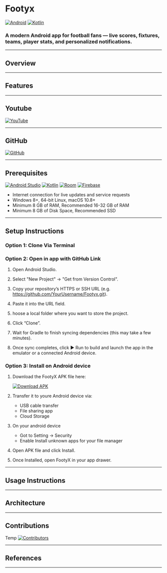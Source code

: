 # Footyx

[![Android](https://img.shields.io/badge/Platform-Android-green?logo=android)](https://developer.android.com)
[![Kotlin](https://img.shields.io/badge/Language-Kotlin-7f52ff?logo=kotlin&logoColor=white)](https://kotlinlang.org)

### A modern Android app for football fans — live scores, fixtures, teams, player stats, and personalized notifications.

---

## Overview


---

## Features


---

## Youtube

[![YouTube](https://img.shields.io/badge/YouTube-FF0000?style=for-the-badge&logo=youtube&logoColor=white)](https://youtu.be/tCIi9OMZbTI?si=Z-TLOk4fMyji5b2s)

---

## GitHub

[![GitHub](https://img.shields.io/badge/GitHub-181717?style=for-the-badge&logo=github&logoColor=white)](https://github.com/JoseLubota/Footyx.git)

---

## Prerequisites

[![Android Studio](https://img.shields.io/badge/Android%20Studio-3DDC84?style=for-the-badge&logo=androidstudio&logoColor=white)](https://developer.android.com/studio)
[![Kotlin](https://img.shields.io/badge/Kotlin-7F52FF?style=for-the-badge&logo=kotlin&logoColor=white)](https://kotlinlang.org)
[![Room](https://img.shields.io/badge/Room-0078D4?style=for-the-badge&logo=sqlite&logoColor=white)](https://developer.android.com/training/data-storage/room)
[![Firebase](https://img.shields.io/badge/Firebase-FFCA28?style=for-the-badge&logo=firebase&logoColor=black)](https://firebase.google.com)
* Internet connection for live updates and service requests
* Windows 8+, 64-bit Linux, macOS 10.8+
* Minimum 8 GB of RAM, Recommended 16-32 GB of RAM
* Minimum 8 GB of Disk Space, Recommended SSD

---

## Setup Instructions

### Option 1: Clone Via Terminal


### Option 2: Open in app with GitHub Link

1. Open Android Studio.

2. Select "New Project" → "Get from Version Control".

3. Copy your repository’s HTTPS or SSH URL (e.g. https://github.com/YourUsername/Footyx.git).

4. Paste it into the URL field.

5. hoose a local folder where you want to store the project.

6. Click “Clone”.

7. Wait for Gradle to finish syncing dependencies (this may take a few minutes).

8. Once sync completes, click ▶ Run to build and launch the app in the emulator or a connected Android device.

### Option 3: Install on Android device

1. Download the FootyX APK file here:

      [![Download APK](https://img.shields.io/badge/Download-APK-green?style=for-the-badge&logo=android&logoColor=white)](https://github.com/YourUsername/Footyx/releases/latest/download/footyx.apk)

2. Transfer it to youre Android device via:
   * USB cable transfer
   * File sharing app
   * Cloud Storage
3. On your android device
   * Got to Setting -> Security
   * Enable Install unknown apps for your file manager
4. Open APK file and click Install.
5. Once Installed, open FootyX in your app drawer.

---

## Usage Instructions


---

## Architecture

---

## Contributions

Temp
[![Contributors](https://contrib.rocks/image?repo=Younous87/PROG7313_POE)](https://github.com/Younous87/PROG7313_POE/graphs/contributors)

---

## References


---

